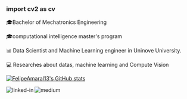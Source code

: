 ### import cv2 as cv

🎓Bachelor of Mechatronics Engineering

🎓computational intelligence master's program

📊 Data Scientist and Machine Learning engineer in Uninove University. 

💻 Researches about datas, machine learning and Compute Vision

[![FelipeAmaral13's GitHub stats](https://github-readme-stats.vercel.app/api?username=FelipeAmaral13)](https://github.com/FelipeAmaral13/github-readme-stats)


[<img align="left" alt="linked-in" src="https://img.shields.io/badge/linkedin-%230077B5.svg?&style=for-the-badge&logo=linkedin&logoColor=white" />](www.linkedin.com/in/felipemeganha)

[<img align="left" alt="medium" src="https://img.shields.io/badge/medium-%2312100E.svg?&style=for-the-badge&logo=medium&logoColor=white" />](https://felipemeganha.medium.com/)

<br>
<br>

